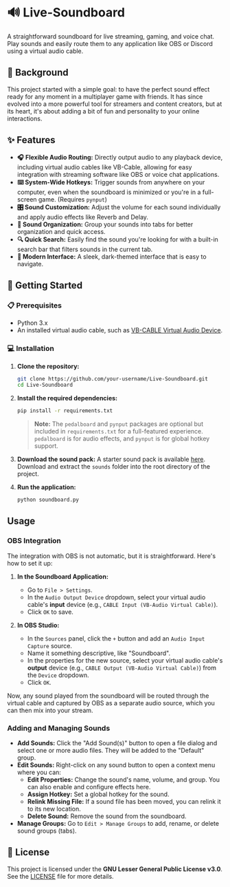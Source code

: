 # 🔊 Live-Soundboard

A straightforward soundboard for live streaming, gaming, and voice chat. Play sounds and easily route them to any application like OBS or Discord using a virtual audio cable.

## 📖 Background

This project started with a simple goal: to have the perfect sound effect ready for any moment in a multiplayer game with friends. It has since evolved into a more powerful tool for streamers and content creators, but at its heart, it's about adding a bit of fun and personality to your online interactions.

## ✨ Features

*   **🎧 Flexible Audio Routing:** Directly output audio to any playback device, including virtual audio cables like VB-Cable, allowing for easy integration with streaming software like OBS or voice chat applications.
*   **⌨️ System-Wide Hotkeys:** Trigger sounds from anywhere on your computer, even when the soundboard is minimized or you're in a full-screen game. (Requires `pynput`)
*   **🎛️ Sound Customization:** Adjust the volume for each sound individually and apply audio effects like Reverb and Delay.
*   **📂 Sound Organization:** Group your sounds into tabs for better organization and quick access.
*   **🔍 Quick Search:** Easily find the sound you're looking for with a built-in search bar that filters sounds in the current tab.
*   **💅 Modern Interface:** A sleek, dark-themed interface that is easy to navigate.

## 🚀 Getting Started

### 📋 Prerequisites

*   Python 3.x
*   An installed virtual audio cable, such as [VB-CABLE Virtual Audio Device](https://vb-audio.com/Cable/).

### 💻 Installation

1.  **Clone the repository:**
    ```bash
    git clone https://github.com/your-username/Live-Soundboard.git
    cd Live-Soundboard
    ```

2.  **Install the required dependencies:**
    ```bash
    pip install -r requirements.txt
    ```
    > **Note:** The `pedalboard` and `pynput` packages are optional but included in `requirements.txt` for a full-featured experience. `pedalboard` is for audio effects, and `pynput` is for global hotkey support.

3.  **Download the sound pack:**
    A starter sound pack is available [here](https://files.catbox.moe/qvrvbo.zip). Download and extract the `sounds` folder into the root directory of the project.

4.  **Run the application:**
    ```bash
    python soundboard.py
    ```

## Usage

### OBS Integration

The integration with OBS is not automatic, but it is straightforward. Here's how to set it up:

1.  **In the Soundboard Application:**
    *   Go to `File > Settings`.
    *   In the `Audio Output Device` dropdown, select your virtual audio cable's **input** device (e.g., `CABLE Input (VB-Audio Virtual Cable)`).
    *   Click `OK` to save.

2.  **In OBS Studio:**
    *   In the `Sources` panel, click the `+` button and add an `Audio Input Capture` source.
    *   Name it something descriptive, like "Soundboard".
    *   In the properties for the new source, select your virtual audio cable's **output** device (e.g., `CABLE Output (VB-Audio Virtual Cable)`) from the `Device` dropdown.
    *   Click `OK`.

Now, any sound played from the soundboard will be routed through the virtual cable and captured by OBS as a separate audio source, which you can then mix into your stream.

### Adding and Managing Sounds

*   **Add Sounds:** Click the "Add Sound(s)" button to open a file dialog and select one or more audio files. They will be added to the "Default" group.
*   **Edit Sounds:** Right-click on any sound button to open a context menu where you can:
    *   **Edit Properties:** Change the sound's name, volume, and group. You can also enable and configure effects here.
    *   **Assign Hotkey:** Set a global hotkey for the sound.
    *   **Relink Missing File:** If a sound file has been moved, you can relink it to its new location.
    *   **Delete Sound:** Remove the sound from the soundboard.
*   **Manage Groups:** Go to `Edit > Manage Groups` to add, rename, or delete sound groups (tabs).

## 📝 License

This project is licensed under the **GNU Lesser General Public License v3.0**. See the [LICENSE](LICENSE) file for more details.
